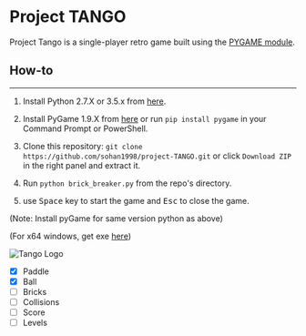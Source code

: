 # Project TANGO

Project Tango is a single-player retro game built using the [PYGAME module](https://www.pygame.org).


## How-to
------

1. Install Python 2.7.X or 3.5.x from [here](https://www.python.org/download/releases/).

2. Install PyGame 1.9.X from [here](http://www.pygame.org/download.shtml) or run `pip install pygame` in your Command Prompt or PowerShell.

3. Clone this repository: `git clone https://github.com/sohan1998/project-TANGO.git` or click `Download ZIP` in the right panel and extract it.

4. Run `python brick_breaker.py` from the repo's directory.

5. use <kbd>Space</kbd> key to start the game and <kbd>Esc</kbd> to close the game.

  (Note: Install pyGame for same version python as above)

  (For x64 windows, get exe [here](http://www.lfd.uci.edu/~gohlke/pythonlibs/#pygame))



![Tango Logo](https://github.com/sohan1998/project-TANGO/blob/master/project-Tango.jpeg "PROJECT TANGO")

- [x] Paddle
- [x] Ball
- [ ] Bricks
- [ ] Collisions
- [ ] Score
- [ ] Levels
